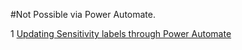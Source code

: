 #Not Possible via Power Automate.


1 [Updating Sensitivity labels through Power Automate](https://github.com/AlmasMahfooz/NotWorking/blob/main/Updating%20Sensitivity%20labels%20through%20Power%20Automate.md)
